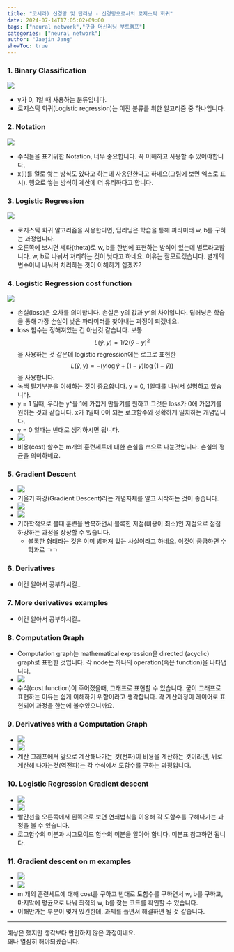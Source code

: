 ```yaml
---
title: "코세라) 신경망 및 딥러닝 - 신경망으로서의 로지스틱 회귀"
date: 2024-07-14T17:05:02+09:00
tags: ["neural network","구글 머신러닝 부트캠프"]
categories: ["neural network"]
author: "Jaejin Jang"
showToc: true
---
```


### 1. Binary Classification
![](/로지스틱회귀_1.png)
- y가 0, 1일 때 사용하는 분류입니다.
- 로지스틱 회귀(Logistic regression)는 이진 분류를 위한 알고리즘 중 하나입니다.

### 2. Notation
![](/로지스틱회귀_2.png)
- 수식들을 표기위한 Notation, 너무 중요합니다. 꼭 이해하고 사용할 수 있어야합니다.
- x(i)를 열로 쌓는 방식도 있다고 하는데 사용안한다고 하네요(그림에 보면 엑스로 표시). 행으로 쌓는 방식이 계산에 더 유리하다고 합니다.

### 3. Logistic Regression
![](/로지스틱회귀_3.png)
- 로지스틱 회귀 알고리즘을 사용한다면, 딥러닝은 학습을 통해 파라미터 w, b를 구하는 과정입니다.
- 오른쪽에 보시면 쎄타(theta)로 w, b를 한번에 표현하는 방식이 있는데 별로라고합니다. w, b로 나눠서 처리하는 것이 낫다고 하네요. 이유는 잘모르겠습니다. 별개의 변수이니 나눠서 처리하는 것이 이해하기 쉽겠죠?

### 4. Logistic Regression cost function
![](/로지스틱회귀_4.png)
- 손실(loss)은 오차를 의미합니다. 손실은 y의 값과 y^의 차이입니다. 딥러닝은 학습을 통해 가장 손실이 낮은 파라미터를 찾아내는 과정이 되겠네요.
- loss 함수는 정해져있는 건 아닌것 같습니다. 보통 $$ L(\hat{y}, y) = 1/2{(\hat{y} - y)}^2 $$ 을 사용하는 것 같은데 logistic regression에는 로그로 표현한 $$ L(\hat{y}, y) = -(y\log{\hat{y}} + (1-y)\log({1-\hat{y}})) $$ 을 사용합니다.
- 녹색 필기부분을 이해하는 것이 중요합니다. y = 0, 1일때를 나눠서 설명하고 있습니다.
- y = 1 일때, 우리는 y^을 1에 가깝게 만들기를 원하고 그것은 loss가 0에 가깝기를 원하는 것과 같습니다. x가 1일때 0이 되는 로그함수와 정확하게 일치하는 개념입니다.
- y = 0 일때는 반대로 생각하시면 됩니다.
- ![](/로지스틱회귀_5.png)
- 비용(cost) 함수는 m개의 훈련세트에 대한 손실을 m으로 나눈것입니다. 손실의 평균을 의미하네요.

### 5. Gradient Descent
- ![](/로지스틱회귀_8.png)
- 기울기 하강(Gradient Descent)라는 개념자체를 알고 시작하는 것이 좋습니다.
- ![](/로지스틱회귀_6.png)
- ![](/로지스틱회귀_7.png)
- 기하학적으로 볼때 훈련을 반복하면서 볼록한 지점(비용이 최소)인 지점으로 점점 하강하는 과정을 상상할 수 있습니다.
  - 볼록한 형태라는 것은 이미 밝혀져 있는 사실이라고 하네요. 이것이 궁금하면 수학과로 ㄱㄱ

### 6. Derivatives
- 이건 알아서 공부하시길..
### 7. More derivatives examples
- 이건 알아서 공부하시길..

### 8. Computation Graph
- Computation graph는 mathematical expression을 directed (acyclic) graph로 표현한 것입니다. 각 node는 하나의 operation(혹은 function)을 나타냅니다.
- ![](/로지스틱회귀_9.png)
- 수식(cost function)이 주어졌을때, 그래프로 표현할 수 있습니다. 굳이 그래프로 표현하는 이유는 쉽게 이해하기 위함이라고 생각합니다. 각 계산과정이 레이어로 표현되어 과정을 한눈에 볼수있으니까요.

### 9. Derivatives with a Computation Graph
- ![](/로지스틱회귀_10.png)
- ![](/로지스틱회귀_11.png)
- 계산 그래프에서 앞으로 계산해나가는 것(전파)이 비용을 계산하는 것이라면, 뒤로 계산해 나가는것(역전파)는 각 수식에서 도함수를 구하는 과정입니다.

### 10. Logistic Regression Gradient descent
- ![](/로지스틱회귀_12.png)
- ![](/로지스틱회귀_13.png)
- 빨간선을 오른쪽에서 왼쪽으로 보면 연쇄법칙을 이용해 각 도함수를 구해나가는 과정을 볼 수 있습니다.
- 로그함수의 미분과 시그모이드 함수의 미분을 알아야 합니다. 미분표 참고하면 됩니다.

### 11. Gradient descent on m examples
- ![](/로지스틱회귀_14.png)
- ![](/로지스틱회귀_15.png)
- m 개의 훈련세트에 대해 cost를 구하고 반대로 도함수를 구하면서 w, b를 구하고, 마지막에 평균으로 나눠 최적의 w, b를 찾는 코드를 확인할 수 있습니다.
- 이해안가는 부분이 몇개 있긴한데, 과제를 풀면서 해결하면 될 것 같습니다.

---

예상은 했지만 생각보다 만만하지 않은 과정이네요.  
꽤나 열심히 해야되겠습니다.  